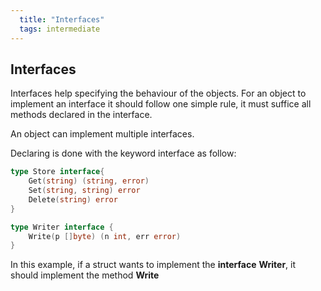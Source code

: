 ```yaml
---
  title: "Interfaces"
  tags: intermediate
---
```

## Interfaces
Interfaces help specifying the behaviour of the objects. For an object to implement an interface it should follow one simple rule, it must suffice all methods declared in the interface.

An object can implement multiple interfaces.

Declaring is done with the keyword interface as follow:
```go
type Store interface{
    Get(string) (string, error)
    Set(string, string) error
    Delete(string) error
}

type Writer interface {
    Write(p []byte) (n int, err error)
}
```
In this example, if a struct wants to implement the **interface** **Writer**, it should implement the method **Write**
